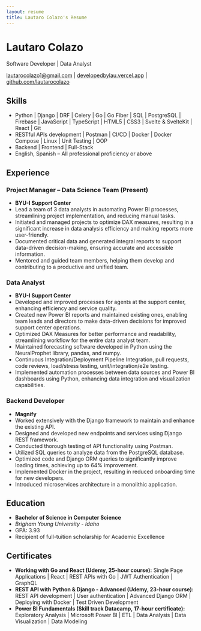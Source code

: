 ```yaml
---
layout: resume
title: Lautaro Colazo's Resume
---
```


# Lautaro Colazo
Software Developer | Data Analyst

<div id="webaddress">
<a href="mailto:lautarocolazo1@gmail.com">lautarocolazo1@gmail.com</a> |
<a href="https://developedbylau.vercel.app">developedbylau.vercel.app</a> |
<a href="https://github.com/lautarocolazo">github.com/lautarocolazo</a>
</div>

## Skills
- Python | Django | DRF | Celery | Go | Go Fiber | SQL | PostgreSQL | Firebase | JavaScript | TypeScript | HTML5 | CSS3 | Svelte & SvelteKit | React | Git
- RESTful APIs development | Postman | CI/CD | Docker | Docker Compose | Linux | Unit Testing | OOP
- Backend | Frontend | Full-Stack
- English, Spanish – All professional proficiency or above

## Experience
### Project Manager – Data Science Team (Present)
- **BYU-I Support Center**
- Lead a team of 3 data analysts in automating Power BI processes, streamlining project implementation, and reducing manual tasks.
- Initiated and managed projects to optimize DAX measures, resulting in a significant increase in data analysis efficiency and making reports more user-friendly.
- Documented critical data and generated integral reports to support data-driven decision-making, ensuring accurate and accessible information.
- Mentored and guided team members, helping them develop and contributing to a productive and unified team.

### Data Analyst
- **BYU-I Support Center**
- Developed and improved processes for agents at the support center, enhancing efficiency and service quality.
- Created new Power BI reports and maintained existing ones, enabling team leads and directors to make data-driven decisions for improved support center operations.
- Optimized DAX Measures for better performance and readability, streamlining workflow for the entire data analyst team.
- Maintained forecasting software developed in Python using the NeuralProphet library, pandas, and numpy.
- Continuous Integration/Deployment Pipeline Integration, pull requests, code reviews, load/stress testing, unit/integration/e2e testing.
- Implemented automation processes between data sources and Power BI dashboards using Python, enhancing data integration and visualization capabilities.

### Backend Developer
- **Magnify**
- Worked extensively with the Django framework to maintain and enhance the existing API.
- Designed and developed new endpoints and services using Django REST framework.
- Conducted thorough testing of API functionality using Postman.
- Utilized SQL queries to analyze data from the PostgreSQL database.
- Optimized code and Django ORM queries to significantly improve loading times, achieving up to 64% improvement.
- Implemented Docker in the project, resulting in reduced onboarding time for new developers.
- Introduced microservices architecture in a monolithic application.

## Education
- **Bachelor of Science in Computer Science**
- *Brigham Young University - Idaho*
- GPA: 3.93
- Recipient of full-tuition scholarship for Academic Excellence

## Certificates
- **Working with Go and React (Udemy, 25-hour course):** Single Page Applications | React | REST APIs with Go | JWT Authentication | GraphQL
- **REST API with Python & Django - Advanced (Udemy, 23-hour course):** REST API development | User authentication | Advanced Django ORM | Deploying with Docker | Test Driven Development
- **Power BI Fundamentals (Skill track Datacamp, 17-hour certificate):** Exploratory Analysis | Microsoft Power BI | ETL | Data Analysis | Data Visualization | Data Modeling
